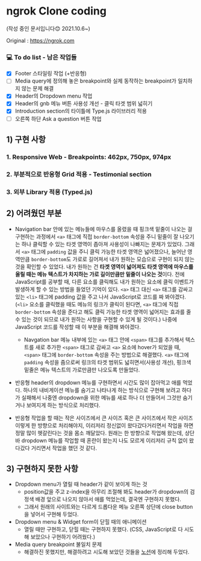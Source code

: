 # ngrok Clone coding

(작성 중인 문서입니다😊 2021.10.6~)

Original : https://ngrok.com

### 💻 To do list - 남은 작업들

- [x] Footer 스타일링 작업 (+반응형)
- [ ] Media query에 정의해 놓은 breakpoint와 실제 동작하는 breakpoint가 일치하지 않는 문제 해결
- [x] Header의 Dropdown menu 작업
- [x] Header의 gnb 메뉴 버튼 사용성 개선 - 클릭 타겟 범위 넓히기
- [x] Introduction section의 타이틀에 Type.js 라이브러리 적용
- [ ] 오른쪽 하단 Ask a question 버튼 작업

## 1) 구현 사항

### 1. Responsive Web - Breakpoints: 462px, 750px, 974px

### 2. 부분적으로 반응형 Grid 적용 - Testimonial section

### 3. 외부 Library 적용 (Typed.js)

## 2) 어려웠던 부분

- Navigation bar 안에 있는 메뉴들에 마우스를 올렸을 때 핑크색 밑줄이 나오는 걸 구현하는 과정에서 `<a>` 태그에 직접 `border-bottom` 속성을 주니 밑줄이 잘 나오기는 하나 클릭할 수 있는 타겟 영역이 좁아져 사용성이 나빠지는 문제가 있었다. 그래서 `<a>` 태그에 `padding` 값을 주니 클릭 가능한 타겟 영역은 넓어졌으나, 늘어난 영역만큼 `border-bottom`도 가로로 길어져서 내가 원하는 모습으로 구현이 되지 않는 것을 확인할 수 있었다. 내가 원하는 건 **타겟 영역이 넓어져도 타겟 영역에 마우스를 올릴 때는 메뉴 텍스트가 차지하는 가로 길이만큼만 밑줄이 나오는 것**이다. 전에 JavaScript를 공부할 때, 다른 요소를 클릭해도 내가 원하는 요소에 클릭 이벤트가 발생하게 할 수 있는 방법을 들었던 기억이 있다. `<a>` 태그 대신 `<a>` 태그를 감싸고 있는 `<li>` 태그에 padding 값을 주고 나서 JavaScript로 코드를 짜 봐야겠다. (`<li>` 요소를 클릭했을 때도 메뉴의 링크가 클릭이 된다면, `<a>` 태그에 직접 `border-bottom` 속성을 준다고 해도 클릭 가능한 타겟 영역이 넓어지는 효과를 줄 수 있는 것이 되므로 내가 원하는 사항을 구현할 수 있게 될 것이다.) 나중에 JavaScript 코드를 작성할 때 이 부분을 해결해 봐야겠다.

  - Navgation bar 메뉴 내부에 있는 `<a>` 태그 안에 `<span>` 태그를 추가해서 텍스트를 새로 추가한 `<span>` 태그로 감싸고 `<a>` 요소에 hover가 되었을 때, `<span>` 태그에 `border-bottom` 속성을 주는 방법으로 해결했다. `<a>` 태그에 `padding` 속성을 줌으로써 링크의 타겟 범위도 넓히면서(사용성 개선), 핑크색 밑줄은 메뉴 텍스트의 가로만큼만 나오도록 만들었다.

- 반응형 header의 dropdown 메뉴를 구현하면서 시간도 많이 잡아먹고 애를 먹었다. 하나의 내비게이션 메뉴를 숨기고 나타나게 하는 방식으로 구현해 보려고 하다가 실패해서 나중엔 dropdown을 위한 메뉴를 새로 하나 더 만들어서 그것만 숨기거나 보여지게 하는 방식으로 처리했다.

- 반응형 작업을 할 때는 작은 사이즈에서 큰 사이즈 혹은 큰 사이즈에서 작은 사이즈 이렇게 한 방향으로 처리해야지, 이리저리 정신없이 왔다갔다거리면서 작업을 하면 정말 많이 헷갈린다는 것을 몸소 깨달았다. 원래는 한 방향으로 작업해 왔는데, 상단바 dropdown 메뉴를 작업할 때 혼란이 왔는지 나도 모르게 이리저리 규칙 없이 왔다갔다 거리면서 작업을 했던 것 같다.

## 3) 구현하지 못한 사항

- Dropdown menu가 열릴 때 header가 같이 보이게 하는 것
  - position값을 주고 z-index을 아무리 조절해 봐도 header가 dropdown의 검정색 배경 앞으로 나오지 않아서 애를 먹었는데, 결국엔 구현하지 못했다.
  - 그래서 원래의 사이트와는 다르게 드롭다운 메뉴 오른쪽 상단에 close button을 넣어서 구현해 두었다.
- Dropdown menu & Widget form이 닫힐 때의 애니메이션
  - 열릴 때만 구현하고, 닫힐 때는 구현하지 못했다. (CSS, JavaScript로 다 시도해 보았으나 구현하기 어려웠다.)
- Media query breakpoint 불일치 문제
  - 해결하진 못했지만, 해결하려고 시도해 보았던 것들을 [노션](https://yeonc.notion.site/Media-query-breakpoint-a1b4cf7ebc824696b1ae2da0086c4d07)에 정리해 두었다.
